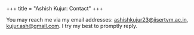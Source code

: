+++
title = "Ashish Kujur: Contact"
+++

You may reach me via my email addresses: [ashishkujur23@iisertvm.ac.in](mailto:ashishkujur23@iisertvm.ac.in), [kujur.ash@gmail.com](mailto:kujur.ash@gmail.com). I try my best to promptly reply.
